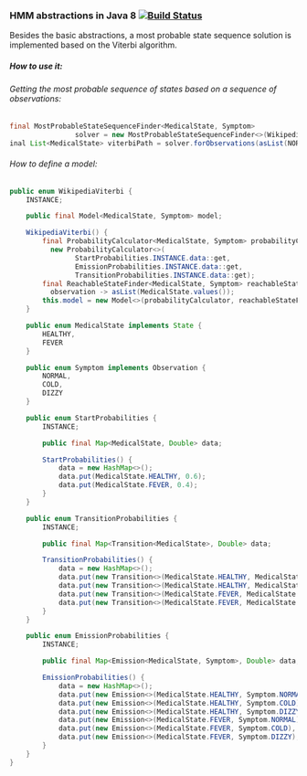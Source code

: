 ### HMM abstractions in Java 8 [![Build Status](https://travis-ci.org/adrianulbona/hmm.svg)](https://travis-ci.org/adrianulbona/hmm)

Besides the basic abstractions, a most probable state sequence solution is implemented based on the Viterbi algorithm.

##### How to use it:

###### Getting the most probable sequence of states based on a sequence of observations:

```java
final MostProbableStateSequenceFinder<MedicalState, Symptom>
				solver = new MostProbableStateSequenceFinder<>(WikipediaViterbi.INSTANCE.model);
inal List<MedicalState> viterbiPath = solver.forObservations(asList(NORMAL, COLD, DIZZY)));
```

###### How to define a model: 

```java
public enum WikipediaViterbi {
	INSTANCE;

	public final Model<MedicalState, Symptom> model;

	WikipediaViterbi() {
		final ProbabilityCalculator<MedicalState, Symptom> probabilityCalculator = 
		  new ProbabilityCalculator<>(
				StartProbabilities.INSTANCE.data::get,
				EmissionProbabilities.INSTANCE.data::get,
				TransitionProbabilities.INSTANCE.data::get);
		final ReachableStateFinder<MedicalState, Symptom> reachableStateFinder = 
		  observation -> asList(MedicalState.values());
		this.model = new Model<>(probabilityCalculator, reachableStateFinder);
	}

	public enum MedicalState implements State {
		HEALTHY,
		FEVER
	}

	public enum Symptom implements Observation {
		NORMAL,
		COLD,
		DIZZY
	}

	public enum StartProbabilities {
		INSTANCE;

		public final Map<MedicalState, Double> data;

		StartProbabilities() {
			data = new HashMap<>();
			data.put(MedicalState.HEALTHY, 0.6);
			data.put(MedicalState.FEVER, 0.4);
		}
	}

	public enum TransitionProbabilities {
		INSTANCE;

		public final Map<Transition<MedicalState>, Double> data;

		TransitionProbabilities() {
			data = new HashMap<>();
			data.put(new Transition<>(MedicalState.HEALTHY, MedicalState.HEALTHY), 0.7);
			data.put(new Transition<>(MedicalState.HEALTHY, MedicalState.FEVER), 0.3);
			data.put(new Transition<>(MedicalState.FEVER, MedicalState.HEALTHY), 0.4);
			data.put(new Transition<>(MedicalState.FEVER, MedicalState.FEVER), 0.6);
		}
	}

	public enum EmissionProbabilities {
		INSTANCE;

		public final Map<Emission<MedicalState, Symptom>, Double> data;

		EmissionProbabilities() {
			data = new HashMap<>();
			data.put(new Emission<>(MedicalState.HEALTHY, Symptom.NORMAL), 0.5);
			data.put(new Emission<>(MedicalState.HEALTHY, Symptom.COLD), 0.4);
			data.put(new Emission<>(MedicalState.HEALTHY, Symptom.DIZZY), 0.1);
			data.put(new Emission<>(MedicalState.FEVER, Symptom.NORMAL), 0.1);
			data.put(new Emission<>(MedicalState.FEVER, Symptom.COLD), 0.3);
			data.put(new Emission<>(MedicalState.FEVER, Symptom.DIZZY), 0.6);
		}
	}
}
```
